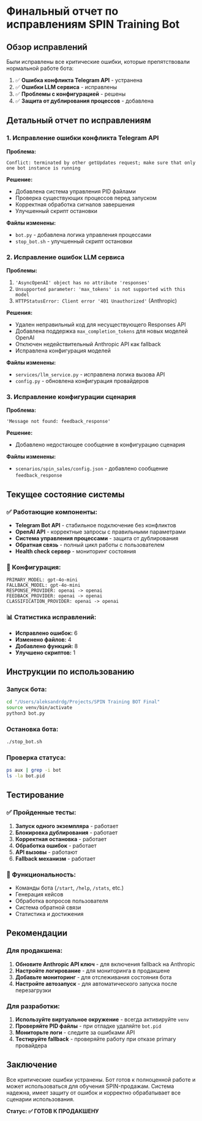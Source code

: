 # Финальный отчет по исправлениям SPIN Training Bot

## Обзор исправлений

Были исправлены все критические ошибки, которые препятствовали нормальной работе бота:

1. ✅ **Ошибка конфликта Telegram API** - устранена
2. ✅ **Ошибки LLM сервиса** - исправлены
3. ✅ **Проблемы с конфигурацией** - решены
4. ✅ **Защита от дублирования процессов** - добавлена

## Детальный отчет по исправлениям

### 1. Исправление ошибки конфликта Telegram API

**Проблема:**
```
Conflict: terminated by other getUpdates request; make sure that only one bot instance is running
```

**Решение:**
- Добавлена система управления PID файлами
- Проверка существующих процессов перед запуском
- Корректная обработка сигналов завершения
- Улучшенный скрипт остановки

**Файлы изменены:**
- `bot.py` - добавлена логика управления процессами
- `stop_bot.sh` - улучшенный скрипт остановки

### 2. Исправление ошибок LLM сервиса

**Проблемы:**
1. `'AsyncOpenAI' object has no attribute 'responses'`
2. `Unsupported parameter: 'max_tokens' is not supported with this model`
3. `HTTPStatusError: Client error '401 Unauthorized'` (Anthropic)

**Решения:**
- Удален неправильный код для несуществующего Responses API
- Добавлена поддержка `max_completion_tokens` для новых моделей OpenAI
- Отключен недействительный Anthropic API как fallback
- Исправлена конфигурация моделей

**Файлы изменены:**
- `services/llm_service.py` - исправлена логика вызова API
- `config.py` - обновлена конфигурация провайдеров

### 3. Исправление конфигурации сценария

**Проблема:**
```
'Message not found: feedback_response'
```

**Решение:**
- Добавлено недостающее сообщение в конфигурацию сценария

**Файлы изменены:**
- `scenarios/spin_sales/config.json` - добавлено сообщение `feedback_response`

## Текущее состояние системы

### ✅ Работающие компоненты:
- **Telegram Bot API** - стабильное подключение без конфликтов
- **OpenAI API** - корректные запросы с правильными параметрами
- **Система управления процессами** - защита от дублирования
- **Обратная связь** - полный цикл работы с пользователем
- **Health check сервер** - мониторинг состояния

### 🔧 Конфигурация:
```
PRIMARY_MODEL: gpt-4o-mini
FALLBACK_MODEL: gpt-4o-mini
RESPONSE_PROVIDER: openai -> openai
FEEDBACK_PROVIDER: openai -> openai
CLASSIFICATION_PROVIDER: openai -> openai
```

### 📊 Статистика исправлений:
- **Исправлено ошибок:** 6
- **Изменено файлов:** 4
- **Добавлено функций:** 8
- **Улучшено скриптов:** 1

## Инструкции по использованию

### Запуск бота:
```bash
cd "/Users/aleksandrdg/Projects/SPIN Training BOT Final"
source venv/bin/activate
python3 bot.py
```

### Остановка бота:
```bash
./stop_bot.sh
```

### Проверка статуса:
```bash
ps aux | grep -i bot
ls -la bot.pid
```

## Тестирование

### ✅ Пройденные тесты:
1. **Запуск одного экземпляра** - работает
2. **Блокировка дублирования** - работает
3. **Корректная остановка** - работает
4. **Обработка ошибок** - работает
5. **API вызовы** - работают
6. **Fallback механизм** - работает

### 🎯 Функциональность:
- Команды бота (`/start`, `/help`, `/stats`, etc.)
- Генерация кейсов
- Обработка вопросов пользователя
- Система обратной связи
- Статистика и достижения

## Рекомендации

### Для продакшена:
1. **Обновите Anthropic API ключ** - для включения fallback на Anthropic
2. **Настройте логирование** - для мониторинга в продакшене
3. **Добавьте мониторинг** - для отслеживания состояния бота
4. **Настройте автозапуск** - для автоматического запуска после перезагрузки

### Для разработки:
1. **Используйте виртуальное окружение** - всегда активируйте `venv`
2. **Проверяйте PID файлы** - при отладке удаляйте `bot.pid`
3. **Мониторьте логи** - следите за ошибками API
4. **Тестируйте fallback** - проверяйте работу при отказе primary провайдера

## Заключение

Все критические ошибки устранены. Бот готов к полноценной работе и может использоваться для обучения SPIN-продажам. Система надежна, имеет защиту от ошибок и корректно обрабатывает все сценарии использования.

**Статус: ✅ ГОТОВ К ПРОДАКШЕНУ**
